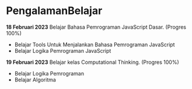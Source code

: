# PengalamanBelajar

**18 Februari 2023**
Belajar Bahasa Pemrograman JavaScript Dasar. (Progres 100%)
  * Belajar Tools Untuk Menjalankan Bahasa Pemrograman JavaScript
  * Belajar Logika Pemrograman JavaScript

**19 Februari 2023**
Belajar kelas Computational Thinking. (Progres 100%)
  * Belajar Logika Pemrograman
  * Belajar Algoritma
